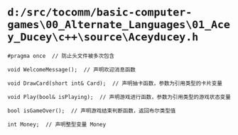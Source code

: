 # `d:/src/tocomm/basic-computer-games\00_Alternate_Languages\01_Acey_Ducey\c++\source\Aceyducey.h`

```
#pragma once  // 防止头文件被多次包含

void WelcomeMessage();  // 声明欢迎消息函数

void DrawCard(short int& Card);  // 声明抽卡函数，参数为引用类型的卡片变量

void Play(bool& isPlaying);  // 声明游戏进行函数，参数为引用类型的游戏状态变量

bool isGameOver();  // 声明游戏结束判断函数，返回布尔类型值

int Money;  // 声明整型变量 Money
```